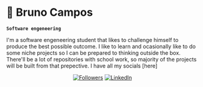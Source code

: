 # 👾 Bruno Campos

**`Software engeneering`**

I'm a software engeneering student that likes to challenge himself
to produce the best possible outcome. I like to learn and ocasionally
like to do some niche projects so I can be prepared to thinking outside
the box. There'll be a lot of repositories with school work, so majority 
of the projects will be built from that prepective. I have all my socials [here]

<p align = "center">
    <a href = "https://github.com/Rush99099?tab=followers">
        <img alt = "Followers" title = "Follow me on Github" src = "https://custom-icon-badges.demolab.com/github/followers/Rush99099?color=236ad3&labelColor=1155ba&style=for-the-badge&logo=person-add&label=Follow&logoColor=White"/></a>
    <a href = "https://www.linkedin.com/in/Rush99099">
        <img alt = "LinkedIn" title = "See my LinkedIn" src = "https://custom-icon-badges.demolab.com/linkedin/Rush99099?color=236ad3&labelColor=1155ba&style=for-the-badge&logo=briefcase&label=LinkedIn&logoColor=White"/></a>
</p>